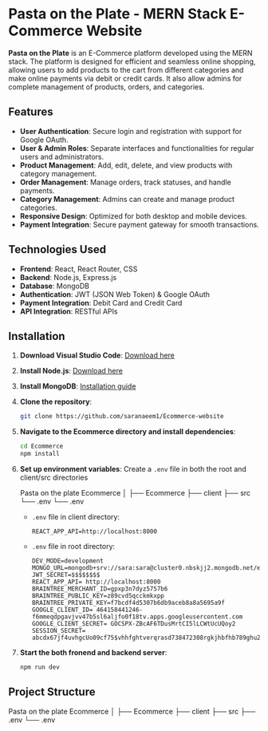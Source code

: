 # Pasta on the Plate - MERN Stack E-Commerce Website
**Pasta on the Plate** is an E-Commerce platform developed using the MERN stack. The platform is designed for efficient and seamless online shopping, allowing users to add products to the cart from different categories and make online payments via debit or credit cards. It also allow admins for complete management of products, orders, and categories.

## Features
- **User Authentication**: Secure login and registration with support for Google OAuth.
- **User & Admin Roles**: Separate interfaces and functionalities for regular users and administrators.
- **Product Management**: Add, edit, delete, and view products with category management.
- **Order Management**: Manage orders, track statuses, and handle payments.
- **Category Management**: Admins can create and manage product categories.
- **Responsive Design**: Optimized for both desktop and mobile devices.
- **Payment Integration**: Secure payment gateway for smooth transactions.

## Technologies Used
- **Frontend**: React, React Router, CSS
- **Backend**: Node.js, Express.js
- **Database**: MongoDB
- **Authentication**: JWT (JSON Web Token) & Google OAuth
- **Payment Integration**: Debit Card and Credit Card
- **API Integration**: RESTful APIs

## Installation

1. **Download Visual Studio Code**: [Download here](https://code.visualstudio.com/docs/setup/windows)

2. **Install Node.js**: [Download here](https://nodejs.org/)

3. **Install MongoDB**: [Installation guide](https://www.mongodb.com/try/download/community)

4. **Clone the repository**:
    ```bash
    git clone https://github.com/saranaeem1/Ecommerce-website
    ```

5. **Navigate to the Ecommerce directory and install dependencies**:
    ```bash
    cd Ecommerce
    npm install
    ```

6. **Set up environment variables**:
   Create a `.env` file in both the root and client/src directories

   Pasta on the plate Ecommerce
   │
   ├── Ecommerce
       ├── client
           ├── src
                └── .env
   └── .env
   

   - `.env` file in client directory:
     ```env
     REACT_APP_API=http://localhost:8000
     ```

   - `.env` file in root directory:
     ```env
     DEV_MODE=development
     MONGO_URL=mongodb+srv://sara:sara@cluster0.nbskjj2.mongodb.net/ecommerce
     JWT_SECRET=$$$$$$$$
     REACT_APP_API= http://localhost:8000
     BRAINTREE_MERCHANT_ID=gpxp3n7dyz5757b6
     BRAINTREE_PUBLIC_KEY=z89cvd5qcckmkxpp
     BRAINTREE_PRIVATE_KEY=f7bcdf4d5307b6db9aceb8a8a5695a9f
     GOOGLE_CLIENT_ID= 464158441246-f6mmeqdpgavjvv47b5sl6aljfo0f18tv.apps.googleusercontent.com
     GOOGLE_CLIENT_SECRET= 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
     SESSION_SECRET= abcdx67jf4uvhgcUo09cf75$vhhfghtverqrasd738472308rgkjhbfhb789ghu23rsa
     ```
     
8. **Start the both fronend and backend server**:
    ```bash
    npm run dev
    ```
## Project Structure
Pasta on the plate Ecommerce
│
├── Ecommerce
    ├── client
        ├── src
            ├── .env
└── .env 



